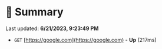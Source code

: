 # 📖 Summary
Last updated: **6/21/2023, 9:23:49 PM**

- `GET` [https://google.com](https://google.com) - **Up** (217ms)

